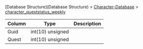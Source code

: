[Database Structure](Database Structure) > [Character-Database](Character-Database) > [character_queststatus_weekly](character_queststatus_weekly)

Column | Type | Description
--- | --- | ---
Guid | int(10) unsigned | 
Quest | int(10) unsigned | 
